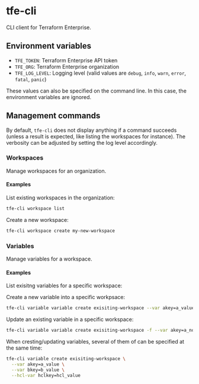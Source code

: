 # tfe-cli

CLI client for Terraform Enterprise.

## Environment variables

* `TFE_TOKEN`: Terraform Enterprise API token
* `TFE_ORG`: Terraform Enterprise organization
* `TFE_LOG_LEVEL`: Logging level (valid values are `debug`, `info`, `warn`, `error`,
  `fatal`, `panic`)

These values can also be specified on the command line. In this case, the environment
variables are ignored.

## Management commands

By default, `tfe-cli` does not display anything if a command succeeds (unless a result
is expected, like listing the workspaces for instance). The verbosity can be adjusted
by setting the log level accordingly.

### Workspaces

Manage workspaces for an organization.

#### Examples

List existing workspaces in the organization:

```bash
tfe-cli workspace list
```

Create a new workspace:

```bash
tfe-cli workspace create my-new-workspace
```

### Variables

Manage variables for a workspace.

#### Examples

List exisitng variables for a specific workspace:

Create a new variable into a specific workpsace:

```bash
tfe-cli variable variable create exisiting-workspace --var akey=a_value
```

Update an existing variable in a specific workspace:

```bash
tfe-cli variable variable create exisiting-workspace -f --var akey=a_nother_value
```

When cresting/updating variables, several of them of can be specified at the same time:
```bash
tfe-cli variable create exisiting-workspace \
  --var akey=a_value \
  --var bkey=b_value \
  --hcl-var hclkey=hcl_value
```
